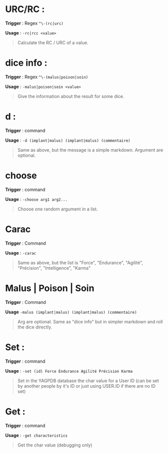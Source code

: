 # URC/RC :

**Trigger** : Regex `^\-(rc|urc)`

**Usage** : `-rc|rcc <value>`

> Calculate the RC / URC of a value.

# dice info :

**Trigger** : Regex `^\-(malus|poison|soin)`

**Usage** : `-malus|poison|soin <value>`

> Give the information about the result for some dice.

# d :

**Trigger** : command

**Usage** : `-d (implant|malus) (implant|malus) (commentaire)`

> Same as above, but the message is a simple markdown.
> Argument are optional.

# choose

**Trigger** : command

**Usage** : `-choose arg1 arg2...`

> Choose one random argument in a list.

# Carac

**Trigger** : Command

**Usage** : `-carac`

> Same as above, but the list is "Force", "Endurance", "Agilité", "Précision", "Intelligence", "Karma"

# Malus | Poison | Soin

**Trigger** : Command

**Usage** `-malus (implant|malus) (implant|malus) (commentaire)`

> Arg are optional.
> Same as "dice info" but in simpler markdown and roll the dice directly.

# Set :

**Trigger** : command

**Usage** : `-set (id) Force Endurance Agilité Précision Karma`

> Set in the YAGPDB database the char value for a User ID (can be set by another people by it's ID or just using USER.ID if there are no ID set)

# Get :

**Trigger** : command

**Usage** : `-get characteristics`

> Get the char value (debugging only)
